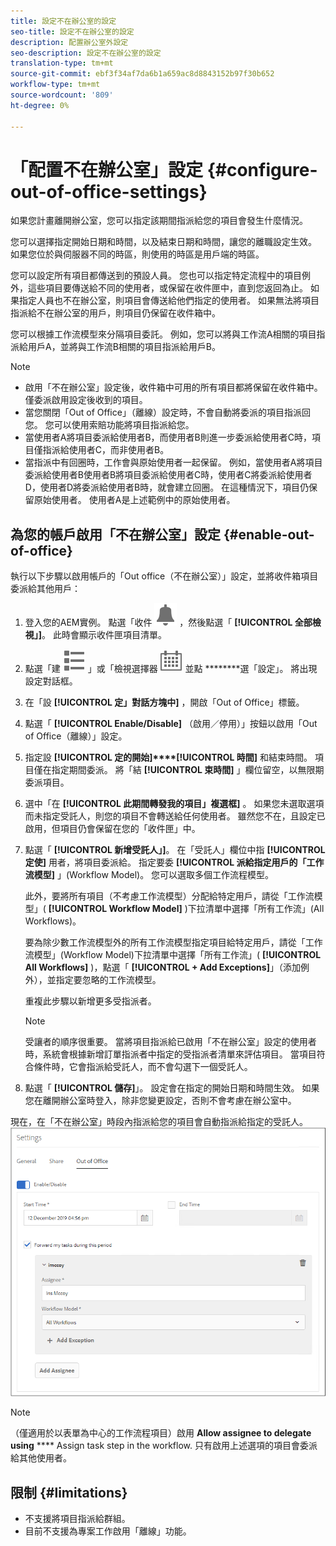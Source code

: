 ```yaml
---
title: 設定不在辦公室的設定
seo-title: 設定不在辦公室的設定
description: 配置辦公室外設定
seo-description: 設定不在辦公室的設定
translation-type: tm+mt
source-git-commit: ebf3f34af7da6b1a659ac8d8843152b97f30b652
workflow-type: tm+mt
source-wordcount: '809'
ht-degree: 0%

---
```




# 「配置不在辦公室」設定 {#configure-out-of-office-settings}

如果您計畫離開辦公室，您可以指定該期間指派給您的項目會發生什麼情況。

您可以選擇指定開始日期和時間，以及結束日期和時間，讓您的離職設定生效。 如果您位於與伺服器不同的時區，則使用的時區是用戶端的時區。

您可以設定所有項目都傳送到的預設人員。 您也可以指定特定流程中的項目例外，這些項目要傳送給不同的使用者，或保留在收件匣中，直到您返回為止。 如果指定人員也不在辦公室，則項目會傳送給他們指定的使用者。 如果無法將項目指派給不在辦公室的用戶，則項目仍保留在收件箱中。

您可以根據工作流模型來分隔項目委託。 例如，您可以將與工作流A相關的項目指派給用戶A，並將與工作流B相關的項目指派給用戶B。


>[!NOTE]
>
>* 啟用「不在辦公室」設定後，收件箱中可用的所有項目都將保留在收件箱中。 僅委派啟用設定後收到的項目。
>* 當您關閉「Out of Office」（離線）設定時，不會自動將委派的項目指派回您。 您可以使用索賠功能將項目指派給您。
>* 當使用者A將項目委派給使用者B，而使用者B則進一步委派給使用者C時，項目僅指派給使用者C，而非使用者B。
>* 當指派中有回圈時，工作會與原始使用者一起保留。 例如，當使用者A將項目委派給使用者B使用者B將項目委派給使用者C時，使用者C將委派給使用者D，使用者D將委派給使用者B時，就會建立回圈。 在這種情況下，項目仍保留原始使用者。 使用者A是上述範例中的原始使用者。


## 為您的帳戶啟用「不在辦公室」設定 {#enable-out-of-office}

執行以下步驟以啟用帳戶的「Out office（不在辦公室）」設定，並將收件箱項目委派給其他用戶：

1. 登入您的AEM實例。 點選「收件 ![匣」圖示](assets/bell.svg) ，然後點選「 **[!UICONTROL 全部檢視」]**。 此時會顯示收件匣項目清單。
1. 點選「建 ![立」按鈕旁的「檢視選擇器](assets/viewlist.svg) 」或「檢視選擇器 ![」圖示，](assets/calendar.svg) 並點 ********&#x200B;選「設定」。 將出現設定對話框。
1. 在「設 **[!UICONTROL 定」對話方塊中]** ，開啟「Out of Office」標籤。
1. 點選「 **[!UICONTROL Enable/Disable]** （啟用／停用）」按鈕以啟用「Out of Office（離線）」設定。
1. 指定設 **[!UICONTROL 定的開始]****[!UICONTROL 時間]** 和結束時間。 項目僅在指定期間委派。 將「結 **[!UICONTROL 束時間]** 」欄位留空，以無限期委派項目。
1. 選中「在 **[!UICONTROL 此期間轉發我的項目」複選框]** 。 如果您未選取選項而未指定受託人，則您的項目不會轉送給任何使用者。 雖然您不在，且設定已啟用，但項目仍會保留在您的「收件匣」中。
1. 點選「 **[!UICONTROL 新增受託人」]**。 在「受託人」欄位中指 **[!UICONTROL 定使]** 用者，將項目委派給。 指定要委 **[!UICONTROL 派給指定用戶的「工作流模型]** 」(Workflow Model)。 您可以選取多個工作流程模型。

   此外，要將所有項目（不考慮工作流模型）分配給特定用戶，請從「工作流模型」( **[!UICONTROL Workflow Model]** )下拉清單中選擇「所有工作流」(All Workflows)。 <br>

   要為除少數工作流模型外的所有工作流模型指定項目給特定用戶，請從「工作流模型」(Workflow Model)下拉清單中選擇「所有工作流」( **[!UICONTROL All Workflows]** )，點選「 **[!UICONTROL + Add Exceptions]**」（添加例外），並指定要忽略的工作流模型。
   <br>

   重複此步驟以新增更多受指派者。 <br>

   >[!NOTE]
   >
   >受讓者的順序很重要。 當將項目指派給已啟用「不在辦公室」設定的使用者時，系統會根據新增訂單指派者中指定的受指派者清單來評估項目。 當項目符合條件時，它會指派給受託人，而不會勾選下一個受託人。

1. 點選「 **[!UICONTROL 儲存]**」。 設定會在指定的開始日期和時間生效。 如果您在離開辦公室時登入，除非您變更設定，否則不會考慮在辦公室中。

現在，在「不在辦公室」時段內指派給您的項目會自動指派給指定的受託人。
![離職](assets/out-of-office.png)

>[!NOTE]
>
>（僅適用於以表單為中心的工作流程項目）啟用 **Allow assignee to delegate using** **** Assign task step in the workflow. 只有啟用上述選項的項目會委派給其他使用者。

## 限制 {#limitations}

* 不支援將項目指派給群組。
* 目前不支援為專案工作啟用「離線」功能。

